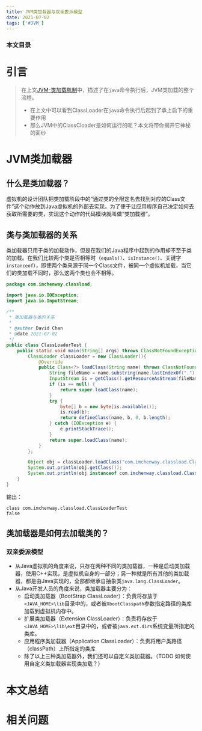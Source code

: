 ```yaml
---
title: JVM类加载器与双亲委派模型
date: 2021-07-02
tags: ['#JVM']
---
```


### 本文目录
<!-- toc -->

    
# 引言
> 在上文[JVM-类加载机制](https://imchenway.com/2021/07/01/JVM-类加载机制)中，描述了在`java`命令执行后，JVM类加载的整个流程。
> - 在上文中可以看到ClassLoader在`java`命令执行后起到了承上启下的重要作用
> - 那么JVM中的ClassCloader是如何运行的呢？本文将带你揭开它神秘的面纱

# JVM类加载器
## 什么是类加载器？
虚拟机的设计团队把类加载阶段中的“通过类的全限定名去找到对应的Class文件”这个动作放到Java虚拟机的外部去实现，为了便于让应用程序自己决定如何去获取所需要的类，实现这个动作的代码模块就叫做“类加载器”。

## 类与类加载器的关系
类加载器只用于类的加载动作，但是在我们的Java程序中起到的作用却不至于类的加载。在我们比较两个类是否相等时（`equals()`、`isInstance()`、关键字`instanceof`），即使两个类来源于同一个Class文件，被同一个虚拟机加载，当它们的类加载不同时，那么这两个类也会不相等。
```java
package com.imchenway.classload;

import java.io.IOException;
import java.io.InputStream;

/**
 * 类加载器与类的关系
 *
 * @author David Chan
 * @date 2021-07-02
 */
public class ClassLoaderTest {
    public static void main(String[] args) throws ClassNotFoundException, InstantiationException, IllegalAccessException {
        ClassLoader classLoader = new ClassLoader(){
            @Override
            public Class<?> loadClass(String name) throws ClassNotFoundException {
                String fileName = name.substring(name.lastIndexOf(".") + 1) + ".class";
                InputStream is = getClass().getResourceAsStream(fileName);
                if (is == null) {
                    return super.loadClass(name);
                }
                try {
                    byte[] b = new byte[is.available()];
                    is.read(b);
                    return defineClass(name, b, 0, b.length);
                } catch (IOException e) {
                    e.printStackTrace();
                }
                return super.loadClass(name);
            }
        };

        Object obj = classLoader.loadClass("com.imchenway.classload.ClassLoaderTest").newInstance();
        System.out.println(obj.getClass());
        System.out.println(obj instanceof com.imchenway.classload.ClassLoaderTest);
    }
}
```
输出：
```
class com.imchenway.classload.ClassLoaderTest
false
```

## 类加载器是如何去加载类的？
### 双亲委派模型
- 从Java虚拟机的角度来说，只存在两种不同的类加载器，一种是启动类加载器，使用C++实现，是虚拟机自身的一部分；另一种就是所有其他的类加载器，都是由Java实现的，全部都继承自抽象类`java.lang.ClassLoader`。
- 从Java开发人员的角度来说，类加载器主要分为：
  - 启动类加载器（BootStrap ClassLoader）：负责将存放于`<JAVA_HOME>\lib`目录中的，或者被`XbootClasspath`参数指定路径的类库加载到虚拟机内存中。
  - 扩展类加载器（Extension ClassLoader）：负责将存放于`<JAVA_HOME>\lib\ext`目录中的，或者被`java.ext.dirs`系统变量所指定的类库。
  - 应用程序类加载器（Application ClassLoader）：负责将用户类路径（classPath）上所指定的类库
  - 除了以上三种类加载器外，我们还可以自定义类加载器。（TODO 如何使用自定义类加载器实现类加载？）




# 本文总结

# 相关问题